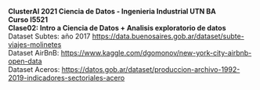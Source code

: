 **ClusterAI 2021
Ciencia de Datos - Ingenieria Industrial UTN BA <br>
Curso I5521 <br>
Clase02: Intro a Ciencia de Datos + Analisis exploratorio de datos**  <br>
Dataset Subtes: año 2017 https://data.buenosaires.gob.ar/dataset/subte-viajes-molinetes <br>
Dataset AirBnB: https://www.kaggle.com/dgomonov/new-york-city-airbnb-open-data <br>
Dataset Aceros: https://datos.gob.ar/dataset/produccion-archivo-1992-2019-indicadores-sectoriales-acero
